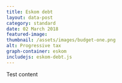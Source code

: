 ```yaml
---
title: Eskom debt
layout: data-post
category: standard
date: 02 March 2018
featured-image: 
thumbnail: /assets/images/budget-one.png
alt: Progressive tax
graph-container: eskom
includejs: eskom-debt.js
---
```


Test content



